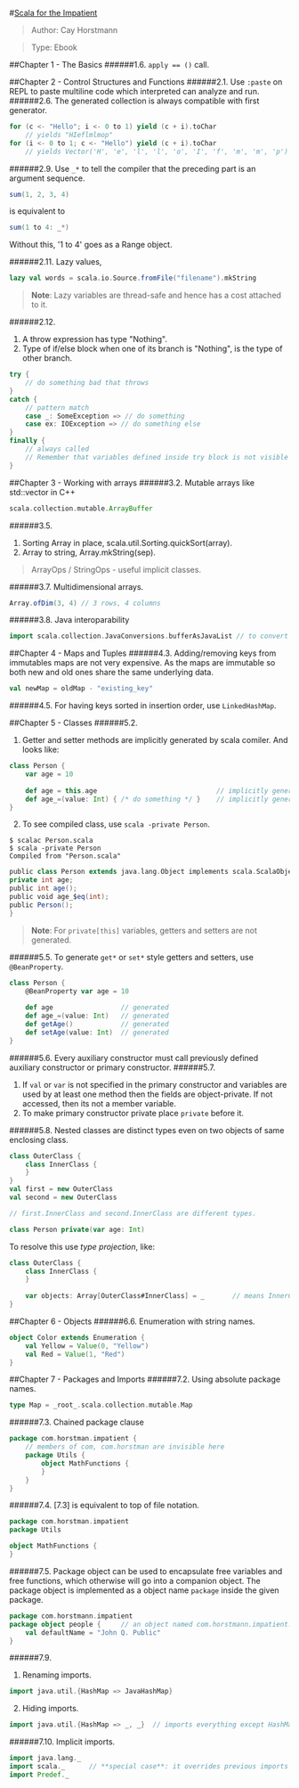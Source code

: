 #[Scala for the Impatient][]
> Author: Cay Horstmann

> Type: Ebook

##Chapter 1 - The Basics
######1.6. `apply == ()` call.

##Chapter 2 - Control Structures and Functions
######2.1. Use `:paste` on REPL to paste multiline code which interpreted can analyze and run.
######2.6. The generated collection is always compatible with first generator.
```scala
for (c <- "Hello"; i <- 0 to 1) yield (c + i).toChar
    // yields "HIeflmlmop"
for (i <- 0 to 1; c <- "Hello") yield (c + i).toChar
    // yields Vector('H', 'e', 'l', 'l', 'o', 'I', 'f', 'm', 'm', 'p')
```
######2.9. Use `_*` to tell the compiler that the preceding part is an argument sequence.
```scala
sum(1, 2, 3, 4)
```
is equivalent to
```scala
sum(1 to 4: _*)
```
Without this, '1 to 4' goes as a Range object.

######2.11. Lazy values,
```scala
lazy val words = scala.io.Source.fromFile("filename").mkString
```
> **Note**: Lazy variables are thread-safe and hence has a cost attached to it.

######2.12.
1. A throw expression has type "Nothing".
2. Type of if/else block when one of its branch is "Nothing", is the type of other branch.

```scala
try {
    // do something bad that throws
}
catch {
    // pattern match
    case _: SomeException => // do something
    case ex: IOException => // do something else
}
finally {
    // always called
    // Remember that variables defined inside try block is not visible here
}
```

##Chapter 3 - Working with arrays
######3.2. Mutable arrays like std::vector in C++
```scala
scala.collection.mutable.ArrayBuffer
```
######3.5.
1. Sorting Array in place, scala.util.Sorting.quickSort(array).
2. Array to string, Array.mkString(sep).

> ArrayOps / StringOps - useful implicit classes.

######3.7. Multidimensional arrays.
```scala
Array.ofDim(3, 4) // 3 rows, 4 columns
```
######3.8. Java interoparability
```scala
import scala.collection.JavaConversions.bufferAsJavaList // to convert scala buffer to java list
```

##Chapter 4 - Maps and Tuples
######4.3. Adding/removing keys from immutables maps are not very expensive. As the maps are immutable so both new and old ones share the same underlying data.

```scala
val newMap = oldMap - "existing_key"
```

######4.5. For having keys sorted in insertion order, use `LinkedHashMap`.

##Chapter 5 - Classes
######5.2.
1. Getter and setter methods are implicitly generated by scala comiler. And looks like:

```scala
class Person {
    var age = 10
    
    def age = this.age                              // implicitly generated
    def age_=(value: Int) { /* do something */ }    // implicitly generated
}
```

2. To see compiled class, use `scala -private Person`.

```
$ scalac Person.scala
$ scala -private Person
Compiled from "Person.scala"
```
```scala
public class Person extends java.lang.Object implements scala.ScalaObject{
private int age;
public int age();
public void age_$eq(int);
public Person();
}
```

> **Note**: For `private[this]` variables, getters and setters are not generated.

######5.5. To generate `get*` or `set*` style getters and setters, use `@BeanProperty`.

```scala
class Person {
    @BeanProperty var age = 10
    
    def age                 // generated
    def age_=(value: Int)   // generated
    def getAge()            // generated
    def setAge(value: Int)  // generated
}
```

######5.6. Every auxiliary constructor must call previously defined auxiliary constructor or primary constructor.
######5.7.
1. If `val` or `var` is not specified in the primary constructor and variables are used by at least one method then the fields are object-private. If not accessed, then its not a member variable.
2. To make primary constructor private place `private` before it.

######5.8. Nested classes are distinct types even on two objects of same enclosing class.

```scala
class OuterClass {
    class InnerClass {
    }
}
val first = new OuterClass
val second = new OuterClass

// first.InnerClass and second.InnerClass are different types.
```

```scala
class Person private(var age: Int)
```

To resolve this use *type projection*, like:

```scala
class OuterClass {
    class InnerClass {
    }
    
    var objects: Array[OuterClass#InnerClass] = _       // means InnerClass of any OuterClass object
}
```

##Chapter 6 - Objects
######6.6. Enumeration with string names.

```scala
object Color extends Enumeration {
    val Yellow = Value(0, "Yellow")
    val Red = Value(1, "Red")
}
```

##Chapter 7 - Packages and Imports
######7.2. Using absolute package names.
```scala
type Map = _root_.scala.collection.mutable.Map
```

######7.3. Chained package clause
```scala
package com.horstman.impatient {
    // members of com, com.horstman are invisible here
    package Utils {
        object MathFunctions {
        }
    }
}
```

######7.4. [7.3] is equivalent to top of file notation.
```scala
package com.horstman.impatient
package Utils

object MathFunctions {
}
```

######7.5. Package object can be used to encapsulate free variables and free functions, which otherwise will go into a companion object. The package object is implemented as a object name `package` inside the given package.
```scala
package com.horstmann.impatient
package object people {     // an object named com.horstmann.impatient.people.package is created, visible to JVM
    val defaultName = "John Q. Public"
}
```

######7.9.
1. Renaming imports.

```scala
import java.util.{HashMap => JavaHashMap}
```

2. Hiding imports.

```scala
import java.util.{HashMap => _, _}  // imports everything except HashMap from java.util package
```

######7.10. Implicit imports.
```scala
import java.lang._
import scala._      // **special case**: it overrides previous imports like java.lang.StringBuilder with scala.StringBuilder
import Predef._
```

[Scala for the Impatient]: http://www.amazon.in/Scala-Impatient-Cay-S-Horstmann/dp/8131796051/ref=sr_1_1?ie=UTF8&qid=1376238658&sr=8-1&keywords=scala+for+the+impatient